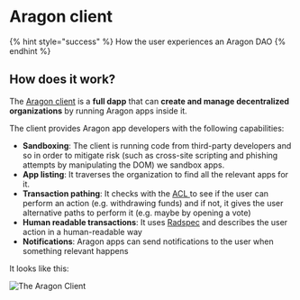 # Aragon client

{% hint style="success" %}
How the user experiences an Aragon DAO
{% endhint %}

## How does it work?

The [Aragon client](https://github.com/aragon/aragon) is a **full dapp** that can **create and manage decentralized organizations** by running Aragon apps inside it.

The client provides Aragon app developers with the following capabilities:

* **Sandboxing**: The client is running code from third-party developers and so in order to mitigate risk (such as cross-site scripting and phishing attempts by manipulating the DOM) we sandbox apps.
* **App listing**: It traverses the organization to find all the relevant apps for it.
* **Transaction pathing**: It checks with the [ACL ](permissions.md)to see if the user can perform an action (e.g. withdrawing funds) and if not, it gives the user alternative paths to perform it (e.g. maybe by opening a vote)
* **Human readable transactions**: It uses [Radspec](human-readable-transactions.md) and describes the user action in a human-readable way
* **Notifications**: Aragon apps can send notifications to the user when something relevant happens

It looks like this:&#x20;

![The Aragon Client](https://raw.githubusercontent.com/aragon/aragon-wiki/master/docs/media/press/press-kit/screenshots/0.5/aragon\_core\_v05\_beta\_home04.png)

